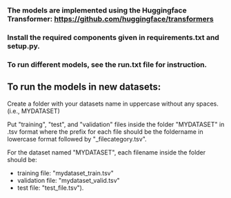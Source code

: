 ### The models are implemented using the Huggingface Transformer: https://github.com/huggingface/transformers

### Install the required components given in requirements.txt and setup.py. 

### To run different models, see the run.txt file for instruction.

## To run the models in new datasets: 

Create a folder with your datasets name in uppercase without any spaces. (i.e., MYDATASET)

Put "training", "test", and "validation" files inside the folder "MYDATASET" in .tsv format where the prefix for each file should be the foldername in lowercase format followed by "\_filecategory.tsv". 

For the dataset named "MYDATASET", each filename inside the folder should be:

- training file: "mydataset_train.tsv" 
- validation file: "mydataset_valid.tsv"
- test file: "test_file.tsv").   
